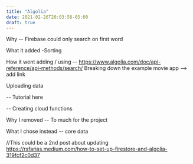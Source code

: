 ```yaml
---
title: "Algolia"
date: 2021-02-26T20:03:58-05:00
draft: true
---
```



Why -- Firebase could only search on first word

What it added
  -Sorting

How it went adding / using
-- https://www.algolia.com/doc/api-reference/api-methods/search/
Breaking down the example movie app --> add link

Uploading data

 -- Tutorial here

 -- Creating cloud functions

Why I removed
-- To much for the project

What I chose instead
-- core data

//This could be a 2nd post about updating
https://rsfarias.medium.com/how-to-set-up-firestore-and-algolia-319fcf2c0d37
